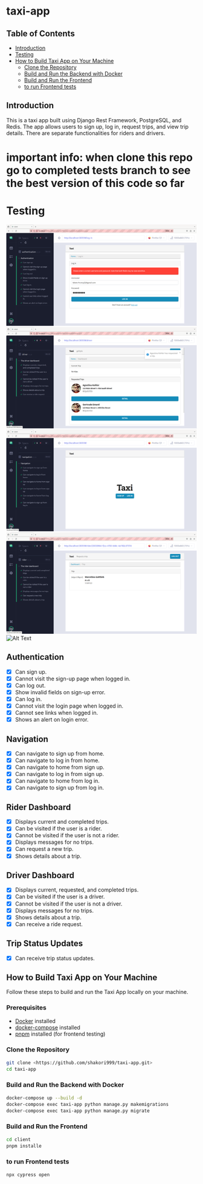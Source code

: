 # taxi-app

## Table of Contents

- [Introduction](#Introduction)
- [Testing](#testing)
- [How to Build Taxi App on Your Machine](#how-to-build-taxi-app-on-your-machine)
  - [Clone the Repository](#clone-the-repository)
  - [Build and Run the Backend with Docker](#build-and-run-the-backend-with-docker)
  - [Build and Run the Frontend](#build-and-run-the-frontend)
  - [to run Frontend tests](#to-run-frontend-tests)

## Introduction

This is a taxi app built using Django Rest Framework, PostgreSQL, and Redis. The app allows users to sign up, log in, request trips, and view trip details. There are separate functionalities for riders and drivers.


# important info: when clone this repo go to completed tests branch to see the best version of this code so far

# Testing
![Alt Text](images/authentication_tests.png)
![Alt Text](images/driver_dashboard_tests.png)
![Alt Text](images/navigations_tests.png)
![Alt Text](images/rider_dashboard_tests.png)
![Alt Text](images/rips_tests.png)


## Authentication

- [x] Can sign up.
- [x] Cannot visit the sign-up page when logged in.
- [x] Can log out.
- [x] Show invalid fields on sign-up error.
- [x] Can log in.
- [x] Cannot visit the login page when logged in.
- [x] Cannot see links when logged in.
- [x] Shows an alert on login error.

## Navigation

- [x] Can navigate to sign up from home.
- [x] Can navigate to log in from home.
- [x] Can navigate to home from sign up.
- [x] Can navigate to log in from sign up.
- [x] Can navigate to home from log in.
- [x] Can navigate to sign up from log in.

## Rider Dashboard

- [x] Displays current and completed trips.
- [x] Can be visited if the user is a rider.
- [x] Cannot be visited if the user is not a rider.
- [x] Displays messages for no trips.
- [x] Can request a new trip.
- [x] Shows details about a trip.

## Driver Dashboard

- [x] Displays current, requested, and completed trips.
- [x] Can be visited if the user is a driver.
- [x] Cannot be visited if the user is not a driver.
- [x] Displays messages for no trips.
- [x] Shows details about a trip.
- [x] Can receive a ride request.

## Trip Status Updates

- [x] Can receive trip status updates.

## How to Build Taxi App on Your Machine

Follow these steps to build and run the Taxi App locally on your machine.

### Prerequisites

- [Docker](https://www.docker.com/) installed
- [docker-compose](https://docs.docker.com/compose/) installed
- [pnpm](https://pnpm.js.org/) installed (for frontend testing)

### Clone the Repository

```bash
git clone <https://github.com/shakori999/taxi-app.git>
cd taxi-app
```
### Build and Run the Backend with Docker

```bash
docker-compose up --build -d
docker-compose exec taxi-app python manage.py makemigrations
docker-compose exec taxi-app python manage.py migrate
```
### Build and Run the Frontend
```bash
cd client
pnpm installe 
```

### to run Frontend tests
```bash
npx cypress open
```


